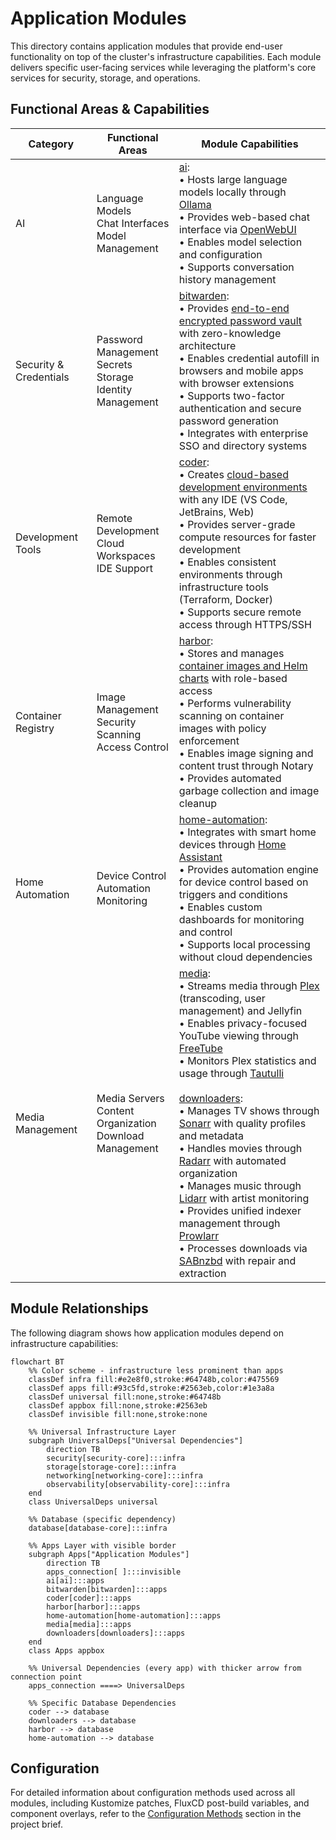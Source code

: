 # Application Modules

This directory contains application modules that provide end-user functionality on top of the cluster's infrastructure capabilities. Each module delivers specific user-facing services while leveraging the platform's core services for security, storage, and operations.

## Functional Areas & Capabilities

| Category | Functional Areas | Module Capabilities |
|----------|-----------------|-------------------|
| AI | Language Models<br/>Chat Interfaces<br/>Model Management | [ai](./subsystems/ai):<br/>• Hosts large language models locally through <a href="https://github.com/ollama/ollama" target="_blank">Ollama</a><br/>• Provides web-based chat interface via <a href="https://github.com/open-webui/open-webui" target="_blank">OpenWebUI</a><br/>• Enables model selection and configuration<br/>• Supports conversation history management |
| Security & Credentials | Password Management<br/>Secrets Storage<br/>Identity Management | [bitwarden](./subsystems/bitwarden):<br/>• Provides <a href="https://bitwarden.com/help/password-manager-overview/" target="_blank">end-to-end encrypted password vault</a> with zero-knowledge architecture<br/>• Enables credential autofill in browsers and mobile apps with browser extensions<br/>• Supports two-factor authentication and secure password generation<br/>• Integrates with enterprise SSO and directory systems |
| Development Tools | Remote Development<br/>Cloud Workspaces<br/>IDE Support | [coder](./subsystems/coder):<br/>• Creates <a href="https://coder.com/docs/about" target="_blank">cloud-based development environments</a> with any IDE (VS Code, JetBrains, Web)<br/>• Provides server-grade compute resources for faster development<br/>• Enables consistent environments through infrastructure tools (Terraform, Docker)<br/>• Supports secure remote access through HTTPS/SSH |
| Container Registry | Image Management<br/>Security Scanning<br/>Access Control | [harbor](./subsystems/harbor):<br/>• Stores and manages <a href="https://github.com/goharbor/harbor/blob/main/README.md" target="_blank">container images and Helm charts</a> with role-based access<br/>• Performs vulnerability scanning on container images with policy enforcement<br/>• Enables image signing and content trust through Notary<br/>• Provides automated garbage collection and image cleanup |
| Home Automation | Device Control<br/>Automation<br/>Monitoring | [home-automation](./subsystems/home-automation):<br/>• Integrates with smart home devices through <a href="https://www.home-assistant.io/" target="_blank">Home Assistant</a><br/>• Provides automation engine for device control based on triggers and conditions<br/>• Enables custom dashboards for monitoring and control<br/>• Supports local processing without cloud dependencies |
| Media Management | Media Servers<br/>Content Organization<br/>Download Management | [media](./subsystems/media):<br/>• Streams media through <a href="https://www.plex.tv/" target="_blank">Plex</a> (transcoding, user management) and Jellyfin<br/>• Enables privacy-focused YouTube viewing through <a href="https://freetubeapp.io/" target="_blank">FreeTube</a><br/>• Monitors Plex statistics and usage through <a href="https://tautulli.com/" target="_blank">Tautulli</a><br/><br/>[downloaders](./subsystems/downloaders):<br/>• Manages TV shows through <a href="https://github.com/Sonarr/Sonarr/blob/v5-develop/README.md" target="_blank">Sonarr</a> with quality profiles and metadata<br/>• Handles movies through <a href="https://github.com/Radarr/Radarr/blob/develop/README.md" target="_blank">Radarr</a> with automated organization<br/>• Manages music through <a href="https://github.com/Lidarr/Lidarr/blob/develop/README.md" target="_blank">Lidarr</a> with artist monitoring<br/>• Provides unified indexer management through <a href="https://github.com/Prowlarr/Prowlarr/blob/develop/README.md" target="_blank">Prowlarr</a><br/>• Processes downloads via <a href="https://sabnzbd.org/wiki/" target="_blank">SABnzbd</a> with repair and extraction |

## Module Relationships

The following diagram shows how application modules depend on infrastructure capabilities:

```mermaid
flowchart BT
    %% Color scheme - infrastructure less prominent than apps
    classDef infra fill:#e2e8f0,stroke:#64748b,color:#475569
    classDef apps fill:#93c5fd,stroke:#2563eb,color:#1e3a8a
    classDef universal fill:none,stroke:#64748b
    classDef appbox fill:none,stroke:#2563eb
    classDef invisible fill:none,stroke:none

    %% Universal Infrastructure Layer
    subgraph UniversalDeps["Universal Dependencies"]
        direction TB
        security[security-core]:::infra
        storage[storage-core]:::infra
        networking[networking-core]:::infra
        observability[observability-core]:::infra
    end
    class UniversalDeps universal

    %% Database (specific dependency)
    database[database-core]:::infra

    %% Apps Layer with visible border
    subgraph Apps["Application Modules"]
        direction TB
        apps_connection[ ]:::invisible
        ai[ai]:::apps
        bitwarden[bitwarden]:::apps
        coder[coder]:::apps
        harbor[harbor]:::apps
        home-automation[home-automation]:::apps
        media[media]:::apps
        downloaders[downloaders]:::apps
    end
    class Apps appbox

    %% Universal Dependencies (every app) with thicker arrow from connection point
    apps_connection ====> UniversalDeps

    %% Specific Database Dependencies
    coder --> database
    downloaders --> database
    harbor --> database
    home-automation --> database
```

## Configuration

For detailed information about configuration methods used across all modules, including Kustomize patches, FluxCD post-build variables, and component overlays, refer to the [Configuration Methods](../projectBrief.md#configuration-methods) section in the project brief.
